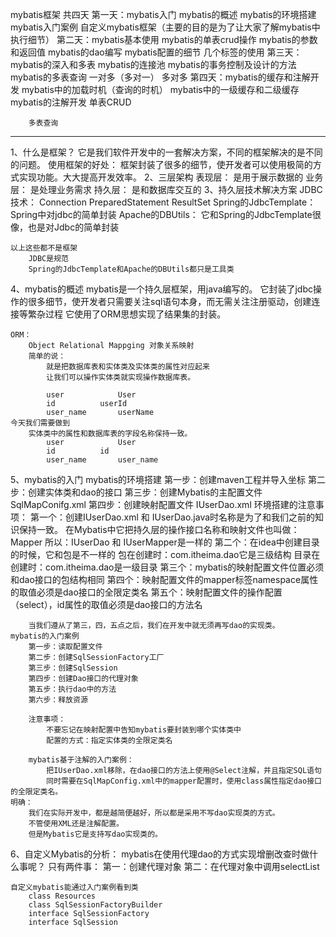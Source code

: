 mybatis框架
共四天
第一天：mybatis入门
	mybatis的概述
	mybatis的环境搭建
	mybatis入门案例
	自定义mybatis框架（主要的目的是为了让大家了解mybatis中执行细节）
第二天：mybatis基本使用
	mybatis的单表crud操作
	mybatis的参数和返回值
	mybatis的dao编写
	mybatis配置的细节
		几个标签的使用
第三天：mybatis的深入和多表
	mybatis的连接池
	mybatis的事务控制及设计的方法
	mybatis的多表查询
		一对多（多对一）
		多对多
第四天：mybatis的缓存和注解开发
	mybatis中的加载时机（查询的时机）
	mybatis中的一级缓存和二级缓存
	mybatis的注解开发
		单表CRUD

		多表查询
-----------------------------------------------------------
1、什么是框架？
	它是我们软件开发中的一套解决方案，不同的框架解决的是不同的问题。
	使用框架的好处：
		框架封装了很多的细节，使开发者可以使用极简的方式实现功能。大大提高开发效率。
2、三层架构
	表现层：
		是用于展示数据的
	业务层：
		是处理业务需求
	持久层：
		是和数据库交互的
3、持久层技术解决方案
	JDBC技术：
		Connection
		PreparedStatement
		ResultSet
	Spring的JdbcTemplate：
		Spring中对jdbc的简单封装
	Apache的DBUtils：
		它和Spring的JdbcTemplate很像，也是对Jdbc的简单封装

	以上这些都不是框架
		JDBC是规范
		Spring的JdbcTemplate和Apache的DBUtils都只是工具类

4、mybatis的概述
	mybatis是一个持久层框架，用java编写的。
	它封装了jdbc操作的很多细节，使开发者只需要关注sql语句本身，而无需关注注册驱动，创建连接等繁杂过程
	它使用了ORM思想实现了结果集的封装。

	ORM：
		Object Relational Mappging 对象关系映射
		简单的说：
			就是把数据库表和实体类及实体类的属性对应起来
			让我们可以操作实体类就实现操作数据库表。
	
			user			User
			id			userId
			user_name		userName
	今天我们需要做到
		实体类中的属性和数据库表的字段名称保持一致。
			user			User
			id			id
			user_name		user_name
5、mybatis的入门
	mybatis的环境搭建
		第一步：创建maven工程并导入坐标
		第二步：创建实体类和dao的接口
		第三步：创建Mybatis的主配置文件
				SqlMapConifg.xml
		第四步：创建映射配置文件
				IUserDao.xml
	环境搭建的注意事项：
		第一个：创建IUserDao.xml 和 IUserDao.java时名称是为了和我们之前的知识保持一致。
			在Mybatis中它把持久层的操作接口名称和映射文件也叫做：Mapper
			所以：IUserDao 和 IUserMapper是一样的
		第二个：在idea中创建目录的时候，它和包是不一样的
			包在创建时：com.itheima.dao它是三级结构
			目录在创建时：com.itheima.dao是一级目录
		第三个：mybatis的映射配置文件位置必须和dao接口的包结构相同
		第四个：映射配置文件的mapper标签namespace属性的取值必须是dao接口的全限定类名
		第五个：映射配置文件的操作配置（select），id属性的取值必须是dao接口的方法名

		当我们遵从了第三，四，五点之后，我们在开发中就无须再写dao的实现类。
	mybatis的入门案例
		第一步：读取配置文件
		第二步：创建SqlSessionFactory工厂
		第三步：创建SqlSession
		第四步：创建Dao接口的代理对象
		第五步：执行dao中的方法
		第六步：释放资源
	
		注意事项：
			不要忘记在映射配置中告知mybatis要封装到哪个实体类中
			配置的方式：指定实体类的全限定类名
		
		mybatis基于注解的入门案例：
			把IUserDao.xml移除，在dao接口的方法上使用@Select注解，并且指定SQL语句
			同时需要在SqlMapConfig.xml中的mapper配置时，使用class属性指定dao接口的全限定类名。
	明确：
		我们在实际开发中，都是越简便越好，所以都是采用不写dao实现类的方式。
		不管使用XML还是注解配置。
		但是Mybatis它是支持写dao实现类的。

6、自定义Mybatis的分析：
	mybatis在使用代理dao的方式实现增删改查时做什么事呢？
		只有两件事：
			第一：创建代理对象
			第二：在代理对象中调用selectList
		
	自定义mybatis能通过入门案例看到类
		class Resources
		class SqlSessionFactoryBuilder
		interface SqlSessionFactory
		interface SqlSession